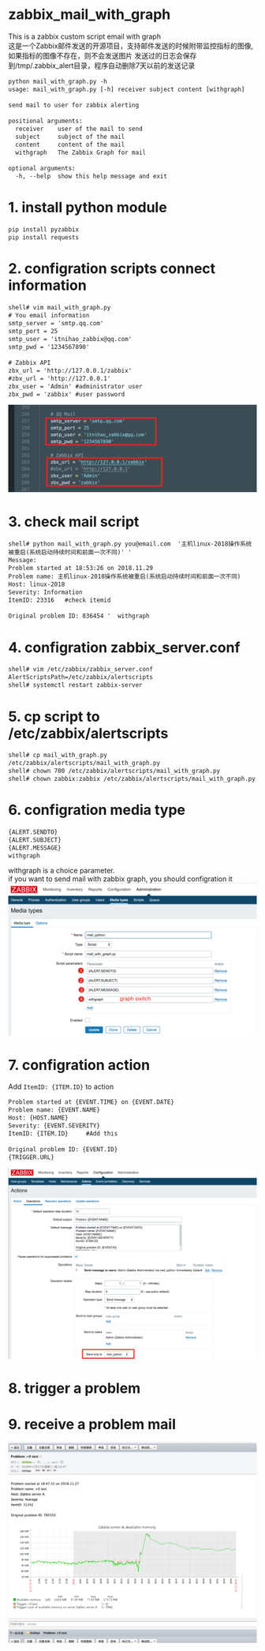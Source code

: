 # zabbix_mail_with_graph  
This is a zabbix custom script email with graph   
这是一个Zabbix邮件发送的开源项目，支持邮件发送的时候附带监控指标的图像,如果指标的图像不存在，则不会发送图片 
发送过的日志会保存到/tmp/.zabbix_alert目录，程序自动删除7天以前的发送记录

```
python mail_with_graph.py -h
usage: mail_with_graph.py [-h] receiver subject content [withgraph]

send mail to user for zabbix alerting

positional arguments:
  receiver    user of the mail to send
  subject     subject of the mail
  content     content of the mail
  withgraph   The Zabbix Graph for mail

optional arguments:
  -h, --help  show this help message and exit
``` 

# 1. install python module
```
pip install pyzabbix
pip install requests
```

# 2. configration scripts connect information
```
shell# vim mail_with_graph.py
# You email information
smtp_server = 'smtp.qq.com'   
smtp_port = 25
smtp_user = 'itnihao_zabbix@qq.com'
smtp_pwd = '1234567890'

# Zabbix API
zbx_url = 'http://127.0.0.1/zabbix' 
#zbx_url = 'http://127.0.0.1'
zbx_user = 'Admin' #administrator user
zbx_pwd = 'zabbix' #user password
```
![](./img/script.png)

# 3. check mail script
```
shell# python mail_with_graph.py you@email.com  '主机linux-2018操作系统被重启(系统启动持续时间和前面一次不同)' '
Message:
Problem started at 18:53:26 on 2018.11.29 
Problem name: 主机linux-2018操作系统被重启(系统启动持续时间和前面一次不同) 
Host: linux-2018 
Severity: Information 
ItemID: 23316   #check itemid

Original problem ID: 836454 '  withgraph
```

# 4. configration zabbix_server.conf
```
shell# vim /etc/zabbix/zabbix_server.conf 
AlertScriptsPath=/etc/zabbix/alertscripts
shell# systemctl restart zabbix-server
```

# 5. cp script to /etc/zabbix/alertscripts
```
shell# cp mail_with_graph.py /etc/zabbix/alertscripts/mail_with_graph.py
shell# chown 700 /etc/zabbix/alertscripts/mail_with_graph.py
shell# chown zabbix:zabbix /etc/zabbix/alertscripts/mail_with_graph.py
```

# 6. configration media type
```
{ALERT.SENDTO}
{ALERT.SUBJECT}
{ALERT.MESSAGE}
withgraph
```
withgraph  is a choice parameter.    
if you want to send mail with zabbix graph, you should configration it  
![](./img/media.png)

# 7. configration action
Add ```ItemID: {ITEM.ID}``` to action  
```
Problem started at {EVENT.TIME} on {EVENT.DATE}
Problem name: {EVENT.NAME}
Host: {HOST.NAME}
Severity: {EVENT.SEVERITY}
ItemID: {ITEM.ID}     #Add this

Original problem ID: {EVENT.ID}
{TRIGGER.URL}
```
![](./img/action.png)

# 8. trigger a problem

# 9. receive a problem mail
![](./img/mail.png)
